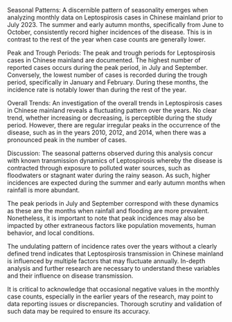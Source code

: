 Seasonal Patterns:
A discernible pattern of seasonality emerges when analyzing monthly data on Leptospirosis cases in Chinese mainland prior to July 2023. The summer and early autumn months, specifically from June to October, consistently record higher incidences of the disease. This is in contrast to the rest of the year when case counts are generally lower.

Peak and Trough Periods:
The peak and trough periods for Leptospirosis cases in Chinese mainland are documented. The highest number of reported cases occurs during the peak period, in July and September. Conversely, the lowest number of cases is recorded during the trough period, specifically in January and February. During these months, the incidence rate is notably lower than during the rest of the year.

Overall Trends:
An investigation of the overall trends in Leptospirosis cases in Chinese mainland reveals a fluctuating pattern over the years. No clear trend, whether increasing or decreasing, is perceptible during the study period. However, there are regular irregular peaks in the occurrence of the disease, such as in the years 2010, 2012, and 2014, when there was a pronounced peak in the number of cases.

Discussion:
The seasonal patterns observed during this analysis concur with known transmission dynamics of Leptospirosis whereby the disease is contracted through exposure to polluted water sources, such as floodwaters or stagnant water during the rainy season. As such, higher incidences are expected during the summer and early autumn months when rainfall is more abundant.

The peak periods in July and September correspond with these dynamics as these are the months when rainfall and flooding are more prevalent. Nonetheless, it is important to note that peak incidences may also be impacted by other extraneous factors like population movements, human behavior, and local conditions.

The undulating pattern of incidence rates over the years without a clearly defined trend indicates that Leptospirosis transmission in Chinese mainland is influenced by multiple factors that may fluctuate annually. In-depth analysis and further research are necessary to understand these variables and their influence on disease transmission.

It is critical to acknowledge that occasional negative values in the monthly case counts, especially in the earlier years of the research, may point to data reporting issues or discrepancies. Thorough scrutiny and validation of such data may be required to ensure its accuracy.
